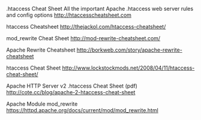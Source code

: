 
.htaccess Cheat Sheet
All the important Apache .htaccess web server rules and config options
http://htaccesscheatsheet.com

htaccess Cheatsheet
http://thejackol.com/htaccess-cheatsheet/

mod_rewrite Cheat Sheet
http://mod-rewrite-cheatsheet.com/

Apache Rewrite Cheatsheet
http://borkweb.com/story/apache-rewrite-cheatsheet

htaccess Cheat Sheet
http://www.lockstockmods.net/2008/04/11/htaccess-cheat-sheet/

Apache HTTP Server v2 .htaccess Cheat Sheet (pdf)
http://cote.cc/blog/apache-2-htaccess-cheat-sheet

Apache Module mod_rewrite
https://httpd.apache.org/docs/current/mod/mod_rewrite.html